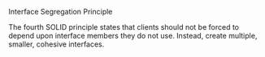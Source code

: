 Interface Segregation Principle

The fourth SOLID principle states that clients should not be forced to depend upon interface members they do not use. Instead, create multiple, smaller, cohesive interfaces.
